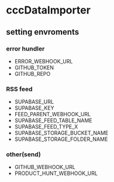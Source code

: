# cccDataImporter

## setting envroments

### error hundler
- ERROR_WEBHOOK_URL
- GITHUB_TOKEN
- GITHUB_REPO

### RSS feed
- SUPABASE_URL
- SUPABASE_KEY
- FEED_PARENT_WEBHOOK_URL
- SUPABASE_FEED_TABLE_NAME
- SUPABASE_FEED_TYPE_X
- SUPABASE_STORAGE_BUCKET_NAME
- SUPABASE_STORAGE_FOLDER_NAME

### other(send)
- GITHUB_WEBHOOK_URL
- PRODUCT_HUNT_WEBHOOK_URL